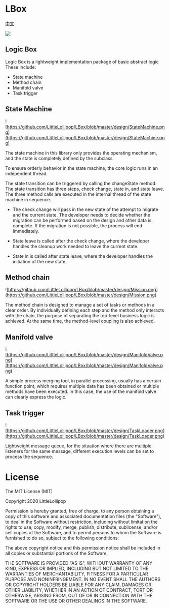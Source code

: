 # LBox

[中文](https://github.com/LittleLollipop/LBox/blob/master/README_CN.md)

[![](https://www.jitpack.io/v/LittleLollipop/LBox.svg)](https://www.jitpack.io/#LittleLollipop/LBox)

## Logic Box

Logic Box is a lightweight implementation package of basic abstract logic
These include:
  + State machine
  + Method chain
  + Manifold valve
  + Task trigger

## State Machine

![https://github.com/LittleLollipop/LBox/blob/master/design/StateMachine.png](https://github.com/LittleLollipop/LBox/blob/master/design/StateMachine.png)

The state machine in this library only provides the operating mechanism, and the state is completely defined by the subclass.

To ensure orderly behavior in the state machine, the core logic runs in an independent thread.

The state transition can be triggered by calling the changeState method. The state transition has three steps, check change, state in, and state leave. The three method calls are executed in the internal thread of the state machine in sequence.

  + The check change will pass in the new state of the attempt to migrate and the current state. The developer needs to decide whether the migration can be performed based on the design and other data is complete. If the migration is not possible, the process will end immediately.

  + State leave is called after the check change, where the developer handles the cleanup work needed to leave the current state.

  + State in is called after state leave, where the developer handles the initiation of the new state.


## Method chain

![https://github.com/LittleLollipop/LBox/blob/master/design/Mission.png](https://github.com/LittleLollipop/LBox/blob/master/design/Mission.png)

The method chain is designed to manage a set of tasks or methods in a clear order. By individually defining each step and the method only interacts with the chain, the purpose of separating the top-level business logic is achieved. At the same time, the method-level coupling is also achieved.


## Manifold valve

![https://github.com/LittleLollipop/LBox/blob/master/design/ManifoldValve.png](https://github.com/LittleLollipop/LBox/blob/master/design/ManifoldValve.png)

A simple process merging tool, in parallel processing, usually has a certain function point, which requires multiple data has been obtained or multiple methods have been executed. In this case, the use of the manifold valve can clearly express the logic.


## Task trigger

![https://github.com/LittleLollipop/LBox/blob/master/design/TaskLoader.png](https://github.com/LittleLollipop/LBox/blob/master/design/TaskLoader.png)

Lightweight message queue, for the situation where there are multiple listeners for the same message, different execution levels can be set to process the sequence.


License
=======

The MIT License (MIT)

Copyright 2020 LittleLollipop

Permission is hereby granted, free of charge, to any person obtaining a copy of this software and associated documentation files (the "Software"), to deal in the Software without restriction, including without limitation the rights to use, copy, modify, merge, publish, distribute, sublicense, and/or sell copies of the Software, and to permit persons to whom the Software is furnished to do so, subject to the following conditions:

The above copyright notice and this permission notice shall be included in all copies or substantial portions of the Software.

THE SOFTWARE IS PROVIDED "AS IS", WITHOUT WARRANTY OF ANY KIND, EXPRESS OR IMPLIED, INCLUDING BUT NOT LIMITED TO THE WARRANTIES OF MERCHANTABILITY, FITNESS FOR A PARTICULAR PURPOSE AND NONINFRINGEMENT. IN NO EVENT SHALL THE AUTHORS OR COPYRIGHT HOLDERS BE LIABLE FOR ANY CLAIM, DAMAGES OR OTHER LIABILITY, WHETHER IN AN ACTION OF CONTRACT, TORT OR OTHERWISE, ARISING FROM, OUT OF OR IN CONNECTION WITH THE SOFTWARE OR THE USE OR OTHER DEALINGS IN THE SOFTWARE.
